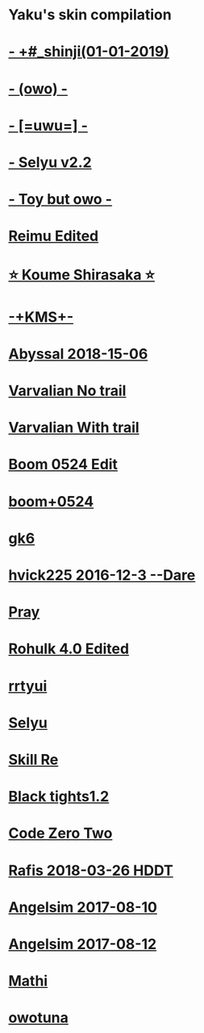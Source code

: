 # Yaku's skin compilation

# [-  +#_shinji(01-01-2019)](https://puu.sh/Dl3tU/3b8d16276b.osz)

# [- (owo) -](https://puu.sh/Dl3y1/934de9da3d.osz)

# [- [=uwu=] -](https://puu.sh/Dl3zT/cb6c1426f6.osz)

# [- Selyu v2.2](https://www.dropbox.com/s/ms8vuz75n6eardz/-%20Selyu%20v2.2.osk?dl=1)

# [- Toy but owo -](https://puu.sh/Dl3DE/c5a3c050c2.osz)

# [Reimu Edited](https://puu.sh/Dl3FN/2f72a8d064.osz)

# [⭐ Koume Shirasaka ⭐](https://puu.sh/zveRH/1716ac3e03.osk)

# [-+KMS+-](https://puu.sh/Dl3Ii/cfe3e3a672.osz)

# [Abyssal 2018-15-06](https://circle-people.com/wp-content/Skins/Abyssal/Abyssal%202018-06-15.osk)

# [Varvalian No trail](https://puu.sh/BSj1V/6c9d4d0e79.osk)

# [Varvalian With trail](https://puu.sh/CPqX5/ade6682fc9.osk)

# [Boom 0524 Edit](https://gn.s-ul.eu/okhAlDrF)

# [boom+0524](http://gn.s-ul.eu/E2wSU5jF)

# [gk6](http://puu.sh/hoq5d.zip)

# [hvick225 2016-12-3 --Dare](https://circle-people.com/wp-content/Skins/hvick225/hvick225%202016-12-3%20--Dare.osk)

# [Pray](https://puu.sh/Dl3O6/9b86f79253.osz)

# [Rohulk 4.0 Edited](https://puu.sh/Dl3P9/153ccd68ac.osz)

# [rrtyui](http://puu.sh/3uYMT.zip)

# [Selyu](https://www.dropbox.com/s/20e6007dj10vcmk/Selyu.osk?dl=1)

# [Skill Re](https://puu.sh/Dl3Th/4d32c4e9d0.osz)

# [Black tights1.2](https://www.reddit.com/r/OsuSkins/comments/b5mwvj/skinr15_nsfwjust_a_bit_r15_elementsmay_be_%CA%96_black/)

# [Code Zero Two](https://www.reddit.com/r/OsuSkins/comments/7xp2hy/code_zero_two/)

# [Rafis 2018-03-26 HDDT](https://circle-people.com/wp-content/Skins/Rafis/Rafis%202018-03-26%20HDDT.osk)

# [Angelsim 2017-08-10](https://circle-people.com/wp-content/Skins/firebat92%20(Angelsim)/Angelsim%202017-08-10.osk)

# [Angelsim 2017-08-12](https://circle-people.com/wp-content/Skins/firebat92%20(Angelsim)/Angelsim%202017-08-12.osk)

# [Mathi](https://puu.sh/wvSc8.osk)

# [owotuna](https://www.mediafire.com/folder/ccb566dfz92hi/#ccb566dfz92hi)
